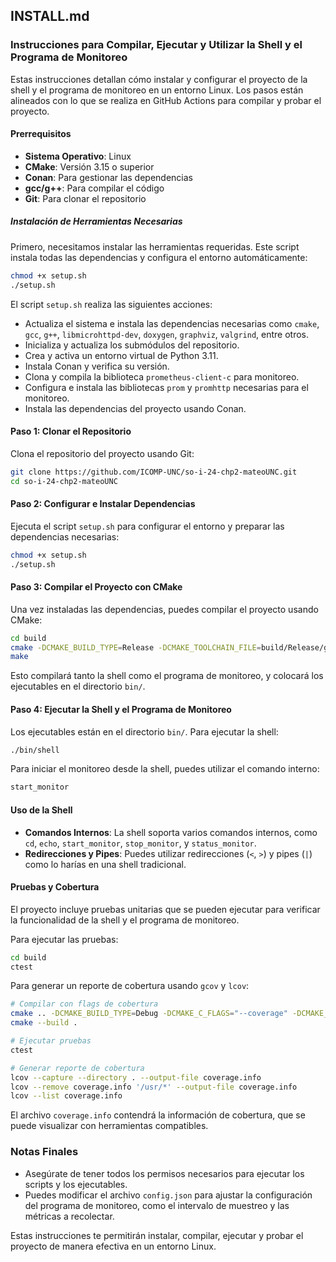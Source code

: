 ## INSTALL.md

### Instrucciones para Compilar, Ejecutar y Utilizar la Shell y el Programa de Monitoreo

Estas instrucciones detallan cómo instalar y configurar el proyecto de la shell y el programa de monitoreo en un entorno Linux. Los pasos están alineados con lo que se realiza en GitHub Actions para compilar y probar el proyecto.

#### Prerrequisitos

- **Sistema Operativo**: Linux
- **CMake**: Versión 3.15 o superior
- **Conan**: Para gestionar las dependencias
- **gcc/g++**: Para compilar el código
- **Git**: Para clonar el repositorio

##### Instalación de Herramientas Necesarias

Primero, necesitamos instalar las herramientas requeridas. Este script instala todas las dependencias y configura el entorno automáticamente:

```bash
chmod +x setup.sh
./setup.sh
```

El script `setup.sh` realiza las siguientes acciones:
- Actualiza el sistema e instala las dependencias necesarias como `cmake`, `gcc`, `g++`, `libmicrohttpd-dev`, `doxygen`, `graphviz`, `valgrind`, entre otros.
- Inicializa y actualiza los submódulos del repositorio.
- Crea y activa un entorno virtual de Python 3.11.
- Instala Conan y verifica su versión.
- Clona y compila la biblioteca `prometheus-client-c` para monitoreo.
- Configura e instala las bibliotecas `prom` y `promhttp` necesarias para el monitoreo.
- Instala las dependencias del proyecto usando Conan.

#### Paso 1: Clonar el Repositorio

Clona el repositorio del proyecto usando Git:

```bash
git clone https://github.com/ICOMP-UNC/so-i-24-chp2-mateoUNC.git
cd so-i-24-chp2-mateoUNC
```

#### Paso 2: Configurar e Instalar Dependencias

Ejecuta el script `setup.sh` para configurar el entorno y preparar las dependencias necesarias:

```bash
chmod +x setup.sh
./setup.sh
```

#### Paso 3: Compilar el Proyecto con CMake

Una vez instaladas las dependencias, puedes compilar el proyecto usando CMake:

```bash
cd build
cmake -DCMAKE_BUILD_TYPE=Release -DCMAKE_TOOLCHAIN_FILE=build/Release/generators/conan_toolchain.cmake ../
make
```

Esto compilará tanto la shell como el programa de monitoreo, y colocará los ejecutables en el directorio `bin/`.

#### Paso 4: Ejecutar la Shell y el Programa de Monitoreo

Los ejecutables están en el directorio `bin/`. Para ejecutar la shell:

```bash
./bin/shell
```

Para iniciar el monitoreo desde la shell, puedes utilizar el comando interno:

```bash
start_monitor
```

#### Uso de la Shell

- **Comandos Internos**: La shell soporta varios comandos internos, como `cd`, `echo`, `start_monitor`, `stop_monitor`, y `status_monitor`.
- **Redirecciones y Pipes**: Puedes utilizar redirecciones (`<`, `>`) y pipes (`|`) como lo harías en una shell tradicional.

#### Pruebas y Cobertura

El proyecto incluye pruebas unitarias que se pueden ejecutar para verificar la funcionalidad de la shell y el programa de monitoreo.

Para ejecutar las pruebas:

```bash
cd build
ctest
```

Para generar un reporte de cobertura usando `gcov` y `lcov`:

```bash
# Compilar con flags de cobertura
cmake .. -DCMAKE_BUILD_TYPE=Debug -DCMAKE_C_FLAGS="--coverage" -DCMAKE_CXX_FLAGS="--coverage"
cmake --build .

# Ejecutar pruebas
ctest

# Generar reporte de cobertura
lcov --capture --directory . --output-file coverage.info
lcov --remove coverage.info '/usr/*' --output-file coverage.info
lcov --list coverage.info
```

El archivo `coverage.info` contendrá la información de cobertura, que se puede visualizar con herramientas compatibles.

### Notas Finales

- Asegúrate de tener todos los permisos necesarios para ejecutar los scripts y los ejecutables.
- Puedes modificar el archivo `config.json` para ajustar la configuración del programa de monitoreo, como el intervalo de muestreo y las métricas a recolectar.

Estas instrucciones te permitirán instalar, compilar, ejecutar y probar el proyecto de manera efectiva en un entorno Linux.

